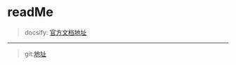 # readMe

> docsify:
><a href='https://docsify.js.org/#/zh-cn/'>官方文档地址</a>
****
>git:<a href=' https://lovelyqun.github.io/my-docs/.'>地址</a>
